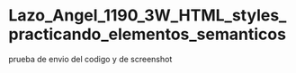 # Lazo_Angel_1190_3W_HTML_styles_practicando_elementos_semanticos
prueba de envio del codigo y de screenshot
